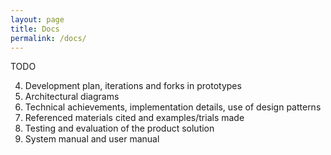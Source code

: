 ```yaml
---
layout: page
title: Docs
permalink: /docs/
---
```


TODO 

4. Development plan, iterations and forks in prototypes
5. Architectural diagrams
6. Technical achievements, implementation details, use of design patterns
8. Referenced materials cited and examples/trials made
9. Testing and evaluation of the product solution
10. System manual and user manual